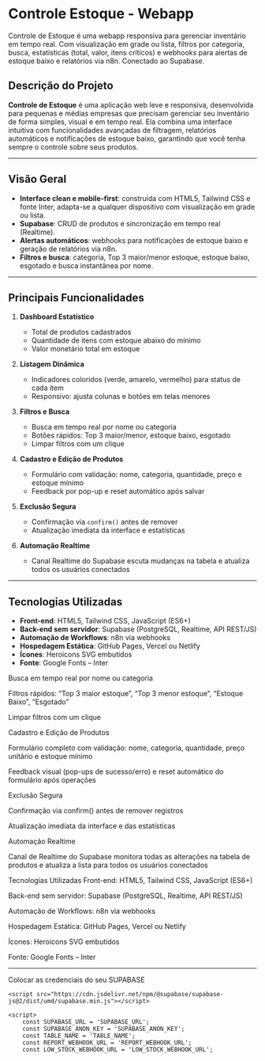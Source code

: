 # Controle Estoque - Webapp
Controle de Estoque é uma webapp responsiva para gerenciar inventário em tempo real. Com visualização em grade ou lista, filtros por categoria, busca, estatísticas (total, valor, itens críticos) e webhooks para alertas de estoque baixo e relatórios via n8n. Conectado ao Supabase.

## Descrição do Projeto

**Controle de Estoque** é uma aplicação web leve e responsiva, desenvolvida para pequenas e médias empresas que precisam gerenciar seu inventário de forma simples, visual e em tempo real. Ela combina uma interface intuitiva com funcionalidades avançadas de filtragem, relatórios automáticos e notificações de estoque baixo, garantindo que você tenha sempre o controle sobre seus produtos.

---

## Visão Geral

- **Interface clean e mobile-first**: construída com HTML5, Tailwind CSS e fonte Inter, adapta-se a qualquer dispositivo com visualização em grade ou lista.  
- **Supabase**: CRUD de produtos e sincronização em tempo real (Realtime).  
- **Alertas automáticos**: webhooks para notificações de estoque baixo e geração de relatórios via n8n.  
- **Filtros e busca**: categoria, Top 3 maior/menor estoque, estoque baixo, esgotado e busca instantânea por nome.

---

## Principais Funcionalidades

1. **Dashboard Estatístico**  
   - Total de produtos cadastrados  
   - Quantidade de itens com estoque abaixo do mínimo  
   - Valor monetário total em estoque  

2. **Listagem Dinâmica**  
   - Indicadores coloridos (verde, amarelo, vermelho) para status de cada item  
   - Responsivo: ajusta colunas e botões em telas menores  

3. **Filtros e Busca**  
   - Busca em tempo real por nome ou categoria  
   - Botões rápidos: Top 3 maior/menor, estoque baixo, esgotado  
   - Limpar filtros com um clique  

4. **Cadastro e Edição de Produtos**  
   - Formulário com validação: nome, categoria, quantidade, preço e estoque mínimo  
   - Feedback por pop-up e reset automático após salvar  

5. **Exclusão Segura**  
   - Confirmação via `confirm()` antes de remover  
   - Atualização imediata da interface e estatísticas  

6. **Automação Realtime**  
   - Canal Realtime do Supabase escuta mudanças na tabela e atualiza todos os usuários conectados  

---

## Tecnologias Utilizadas

- **Front-end**: HTML5, Tailwind CSS, JavaScript (ES6+)  
- **Back-end sem servidor**: Supabase (PostgreSQL, Realtime, API REST/JS)  
- **Automação de Workflows**: n8n via webhooks  
- **Hospedagem Estática**: GitHub Pages, Vercel ou Netlify  
- **Ícones**: Heroicons SVG embutidos  
- **Fonte**: Google Fonts – Inter  


Busca em tempo real por nome ou categoria

Filtros rápidos: “Top 3 maior estoque”, “Top 3 menor estoque”, “Estoque Baixo”, “Esgotado”

Limpar filtros com um clique

Cadastro e Edição de Produtos

Formulário completo com validação: nome, categoria, quantidade, preço unitário e estoque mínimo

Feedback visual (pop-ups de sucesso/erro) e reset automático do formulário após operações

Exclusão Segura

Confirmação via confirm() antes de remover registros

Atualização imediata da interface e das estatísticas

Automação Realtime

Canal de Realtime do Supabase monitora todas as alterações na tabela de produtos e atualiza a lista para todos os usuários conectados

Tecnologias Utilizadas
Front-end: HTML5, Tailwind CSS, JavaScript (ES6+)

Back-end sem servidor: Supabase (PostgreSQL, Realtime, API REST/JS)

Automação de Workflows: n8n via webhooks

Hospedagem Estática: GitHub Pages, Vercel ou Netlify

Ícones: Heroicons SVG embutidos

Fonte: Google Fonts – Inter

----

Colocar as credenciais do seu SUPABASE

    <script src="https://cdn.jsdelivr.net/npm/@supabase/supabase-js@2/dist/umd/supabase.min.js"></script>

    <script>
        const SUPABASE_URL = 'SUPABASE_URL';
        const SUPABASE_ANON_KEY = 'SUPABASE_ANON_KEY';
        const TABLE_NAME = 'TABLE_NAME'; 
        const REPORT_WEBHOOK_URL = 'REPORT_WEBHOOK_URL';
        const LOW_STOCK_WEBHOOK_URL = 'LOW_STOCK_WEBHOOK_URL';

        

